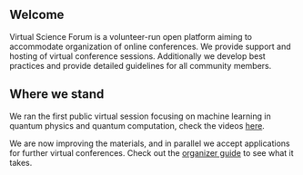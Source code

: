 ## Welcome

Virtual Science Forum is a volunteer-run open platform aiming to accommodate organization of online conferences.
We provide support and hosting of virtual conference sessions.
Additionally we develop best practices and provide detailed guidelines for all community members.

## Where we stand

We ran the first public virtual session focusing on machine learning in quantum physics and quantum computation, check the videos [here](inauguralsession.md).

We are now improving the materials, and in parallel we accept applications for further virtual conferences.
Check out the [organizer guide](organizerguide.md) to see what it takes.
